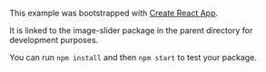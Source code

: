 This example was bootstrapped with [Create React App](https://github.com/facebook/create-react-app).

It is linked to the image-slider package in the parent directory for development purposes.

You can run `npm install` and then `npm start` to test your package.
